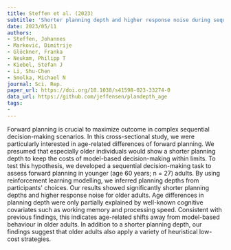 ```yaml
---
title: Steffen et al. (2023)
subtitle: 'Shorter planning depth and higher response noise during sequential decision-making in old age'
date: 2023/05/11
authors:
- Steffen, Johannes
- Marković, Dimitrije
- Glöckner, Franka
- Neukam, Philipp T
- Kiebel, Stefan J
- Li, Shu-Chen
- Smolka, Michael N
journal: Sci. Rep.
paper_url: https://doi.org/10.1038/s41598-023-33274-0
data_url: https://github.com/jeffensen/plandepth_age
tags:
- 
---
```


Forward planning is crucial to maximize outcome in complex sequential decision-making scenarios. In this cross-sectional study, we were particularly interested in age-related differences of forward planning. We presumed that especially older individuals would show a shorter planning depth to keep the costs of model-based decision-making within limits. To test this hypothesis, we developed a sequential decision-making task to assess forward planning in younger (age 60 years; n = 27) adults. By using reinforcement learning modelling, we inferred planning depths from participants' choices. Our results showed significantly shorter planning depths and higher response noise for older adults. Age differences in planning depth were only partially explained by well-known cognitive covariates such as working memory and processing speed. Consistent with previous findings, this indicates age-related shifts away from model-based behaviour in older adults. In addition to a shorter planning depth, our findings suggest that older adults also apply a variety of heuristical low-cost strategies.
